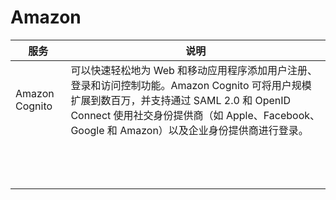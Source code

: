 # Amazon
|服务|说明|
| ------ | ------ |
|Amazon Cognito|可以快速轻松地为 Web 和移动应用程序添加用户注册、登录和访问控制功能。Amazon Cognito 可将用户规模扩展到数百万，并支持通过 SAML 2.0 和 OpenID Connect 使用社交身份提供商（如 Apple、Facebook、Google 和 Amazon）以及企业身份提供商进行登录。 |
|||
|||
|||
|||
|||
|||
|||
|||
|||
|||
|||
|||
|||